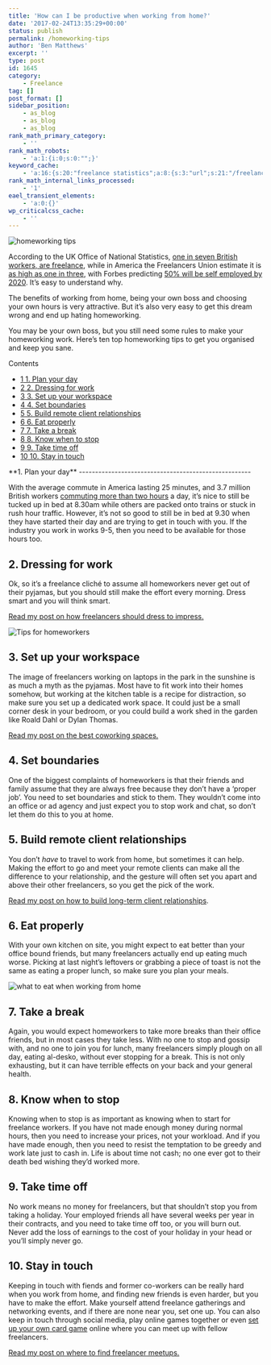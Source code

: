 ```yaml
---
title: 'How can I be productive when working from home?'
date: '2017-02-24T13:35:29+00:00'
status: publish
permalink: /homeworking-tips
author: 'Ben Matthews'
excerpt: ''
type: post
id: 1645
category:
    - Freelance
tag: []
post_format: []
sidebar_position:
    - as_blog
    - as_blog
    - as_blog
rank_math_primary_category:
    - ''
rank_math_robots:
    - 'a:1:{i:0;s:0:"";}'
keyword_cache:
    - 'a:16:{s:20:"freelance statistics";a:8:{s:3:"url";s:21:"/freelance-statistics";s:5:"times";s:0:"";s:7:"between";s:0:"";s:6:"before";s:0:"";s:5:"after";s:0:"";s:4:"case";N;s:8:"nofollow";N;s:9:"newwindow";N;}s:19:"freelance portfolio";a:8:{s:3:"url";s:30:"/courses/freelance-portfolios/";s:5:"times";s:0:"";s:7:"between";s:0:"";s:6:"before";s:0:"";s:5:"after";s:0:"";s:4:"case";N;s:8:"nofollow";N;s:9:"newwindow";N;}s:19:"accounting software";a:8:{s:3:"url";s:33:"/best-online-accounting-software/";s:5:"times";s:0:"";s:7:"between";s:0:"";s:6:"before";s:0:"";s:5:"after";s:0:"";s:4:"case";N;s:8:"nofollow";N;s:9:"newwindow";N;}s:19:"freelance community";a:8:{s:3:"url";s:20:"/freelance-community";s:5:"times";s:0:"";s:7:"between";s:0:"";s:6:"before";s:0:"";s:5:"after";s:0:"";s:4:"case";N;s:8:"nofollow";N;s:9:"newwindow";N;}s:19:"freelance questions";a:8:{s:3:"url";s:20:"/freelance-community";s:5:"times";s:0:"";s:7:"between";s:0:"";s:6:"before";s:0:"";s:5:"after";s:0:"";s:4:"case";N;s:8:"nofollow";N;s:9:"newwindow";N;}s:18:"freelance expenses";a:8:{s:3:"url";s:19:"/freelance-expenses";s:5:"times";s:0:"";s:7:"between";s:0:"";s:6:"before";s:0:"";s:5:"after";s:0:"";s:4:"case";N;s:8:"nofollow";N;s:9:"newwindow";N;}s:18:"freelance training";a:8:{s:3:"url";s:8:"/courses";s:5:"times";s:0:"";s:7:"between";s:0:"";s:6:"before";s:0:"";s:5:"after";s:0:"";s:4:"case";N;s:8:"nofollow";N;s:9:"newwindow";N;}s:15:"freelance tools";a:8:{s:3:"url";s:21:"/best-freelance-tools";s:5:"times";s:0:"";s:7:"between";s:0:"";s:6:"before";s:0:"";s:5:"after";s:0:"";s:4:"case";N;s:8:"nofollow";N;s:9:"newwindow";N;}s:15:"freelance rates";a:8:{s:3:"url";s:16:"/freelance-rates";s:5:"times";s:0:"";s:7:"between";s:0:"";s:6:"before";s:0:"";s:5:"after";s:0:"";s:4:"case";N;s:8:"nofollow";N;s:9:"newwindow";N;}s:14:"freelance work";a:8:{s:3:"url";s:15:"/freelance-work";s:5:"times";s:0:"";s:7:"between";s:0:"";s:6:"before";s:0:"";s:5:"after";s:0:"";s:4:"case";N;s:8:"nofollow";N;s:9:"newwindow";N;}s:14:"freelance jobs";a:8:{s:3:"url";s:15:"/freelance-jobs";s:5:"times";s:0:"";s:7:"between";s:0:"";s:6:"before";s:0:"";s:5:"after";s:0:"";s:4:"case";N;s:8:"nofollow";N;s:9:"newwindow";N;}s:13:"balance sheet";a:8:{s:3:"url";s:46:"https://freetrain.co/balance-sheet-definition/";s:5:"times";s:0:"";s:7:"between";s:0:"";s:6:"before";s:0:"";s:5:"after";s:0:"";s:4:"case";N;s:8:"nofollow";N;s:9:"newwindow";N;}s:7:"courses";a:8:{s:3:"url";s:8:"/courses";s:5:"times";s:0:"";s:7:"between";s:0:"";s:6:"before";s:0:"";s:5:"after";s:0:"";s:4:"case";N;s:8:"nofollow";N;s:9:"newwindow";N;}s:5:"rates";a:8:{s:3:"url";s:16:"/freelance-rates";s:5:"times";s:0:"";s:7:"between";s:0:"";s:6:"before";s:0:"";s:5:"after";s:0:"";s:4:"case";N;s:8:"nofollow";N;s:9:"newwindow";N;}s:4:"ir35";a:8:{s:3:"url";s:5:"/ir35";s:5:"times";s:0:"";s:7:"between";s:0:"";s:6:"before";s:0:"";s:5:"after";s:0:"";s:4:"case";N;s:8:"nofollow";N;s:9:"newwindow";N;}s:13:"keywords_time";i:1565615502;}'
rank_math_internal_links_processed:
    - '1'
eael_transient_elements:
    - 'a:0:{}'
wp_criticalcss_cache:
    - ''
---
```

![homeworking tips](../uploads/2017/02/homeworking-tips.jpg)

<span style="font-weight: 400;">According to the UK Office of National Statistics, </span>[<span style="font-weight: 400;">one in seven British workers, are freelance</span>](http://www.raconteur.net/business/freelancing-an-increasingly-attractive-option-for-uk-workers)<span style="font-weight: 400;">, while in America the Freelancers Union estimate it is </span>[<span style="font-weight: 400;">as high as one in three</span>](https://www.entrepreneur.com/article/275362)<span style="font-weight: 400;">, with Forbes predicting </span>[<span style="font-weight: 400;">50% will be self employed by 2020</span>](http://www.forbes.com/sites/michakaufman/2014/02/28/five-reasons-half-of-you-will-be-freelancers-in-2020/)<span style="font-weight: 400;">. It’s easy to understand why. </span>

<span style="font-weight: 400;">The benefits of working from home, being your own boss and choosing your own hours is very attractive. But it’s also very easy to get this dream wrong and end up hating homeworking.</span>

<span style="font-weight: 400;">You may be your own boss, but you still need some rules to make your homeworking work. Here’s ten top homeworking tips to get you organised and keep you sane.</span>

<div class="no_bullets" id="toc_container">Contents

- [<span class="toc_number toc_depth_1">1</span> 1. Plan your day](#1_Planyour_day)
- [<span class="toc_number toc_depth_1">2</span> 2. Dressing for work](#2_Dressing_for_work)
- [<span class="toc_number toc_depth_1">3</span> 3. Set up your workspace](#3_Set_up_your_workspace)
- [<span class="toc_number toc_depth_1">4</span> 4. Set boundaries](#4_Set_boundaries)
- [<span class="toc_number toc_depth_1">5</span> 5. Build remote client relationships](#5_Build_remote_client_relationships)
- [<span class="toc_number toc_depth_1">6</span> 6. Eat properly](#6_Eat_properly)
- [<span class="toc_number toc_depth_1">7</span> 7. Take a break](#7_Take_a_break)
- [<span class="toc_number toc_depth_1">8</span> 8. Know when to stop](#8_Know_when_to_stop)
- [<span class="toc_number toc_depth_1">9</span> 9. Take time off](#9_Take_time_off)
- [<span class="toc_number toc_depth_1">10</span> 10. Stay in touch](#10_Stay_in_touch)

</div><span id="1_Planyour_day">**1. Plan your day**</span>
-----------------------------------------------------

<span style="font-weight: 400;">With the </span><span style="font-weight: 400;">average commute in America</span><span style="font-weight: 400;"> lasting 25 minutes, and 3.7 million British workers </span>[<span style="font-weight: 400;">commuting more than two hours</span>](http://www.bbc.co.uk/news/uk-38026625)<span style="font-weight: 400;"> a day, it’s nice to still be tucked up in bed at 8.30am while others are packed onto trains or stuck in rush hour traffic. However, it’s not so good to still be in bed at 9.30 when they have started their day and are trying to get in touch with you. If the industry you work in works 9-5, then you need to be available for those hours too.</span>

<span id="2_Dressing_for_work">**2. Dressing for work**</span>
--------------------------------------------------------------

<span style="font-weight: 400;">Ok, so it’s a freelance cliché to assume all homeworkers never get out of their pyjamas, but you should still make the effort every morning. Dress smart and you will think smart.</span>

[Read my post on how freelancers should dress to impress.](https://benrmatthews.com/how-to-dress-for-a-job-interview-infographic/)

![Tips for homeworkers](../uploads/2017/02/tips-for-homeworkers.jpg)

<span id="3_Set_up_your_workspace">**3. Set up your workspace**</span>
----------------------------------------------------------------------

<span style="font-weight: 400;">The image of freelancers working on laptops in the park in the sunshine is as much a myth as the pyjamas. Most have to fit work into their homes somehow, but working at the kitchen table is a recipe for distraction, so make sure you set up a dedicated work space. It could just be a small corner desk in your bedroom, or you could build a work shed in the garden like Roald Dahl or Dylan Thomas.</span>

[Read my post on the best coworking spaces.](https://benrmatthews.com/london-coworking-spaces/)

<span id="4_Set_boundaries">**4. Set boundaries**</span>
--------------------------------------------------------

<span style="font-weight: 400;">One of the biggest complaints of homeworkers is that their friends and family assume that they are always free because they don’t have a ‘proper job’. You need to set boundaries and stick to them. They wouldn’t come into an office or ad agency and just expect you to stop work and chat, so don’t let them do this to you at home.</span>

<span id="5_Build_remote_client_relationships">**5. Build remote client relationships**</span>
----------------------------------------------------------------------------------------------

<span style="font-weight: 400;">You don’t </span>*<span style="font-weight: 400;">have</span>*<span style="font-weight: 400;"> to travel to work from home, but sometimes it can help. Making the effort to go and meet your remote clients can make all the difference to your relationship, and the gesture will often set you apart and above their other freelancers, so you get the pick of the work.</span>

[Read my post on how to build long-term client relationships](https://benrmatthews.com/build-long-term-relationships-clients/).

<span id="6_Eat_properly">**6. Eat properly**</span>
----------------------------------------------------

<span style="font-weight: 400;">With your own kitchen on site, you might expect to eat better than your office bound friends, but many freelancers actually end up eating much worse. Picking at last night’s leftovers or grabbing a piece of toast is not the same as eating a proper lunch, so make sure you plan your meals.</span>

![what to eat when working from home](../uploads/2017/02/what-to-eat-when-working-from-home.jpg)

<span id="7_Take_a_break">**7. Take a break**</span>
----------------------------------------------------

 <span style="font-weight: 400;">Again, you would expect homeworkers to take more breaks than their office friends, but in most cases they take less. With no one to stop and gossip with, and no one to join you for lunch, many freelancers simply plough on all day, eating al-desko, without ever stopping for a break. This is not only exhausting, but it can have terrible effects on your back and your general health.</span>

<span id="8_Know_when_to_stop">**8. Know when to stop**</span>
--------------------------------------------------------------

<span style="font-weight: 400;">Knowing when to stop is as important as knowing when to start for freelance workers. If you have not made enough money during normal hours, then you need to increase your prices, not your workload. And if you have made enough, then you need to resist the temptation to be greedy and work late just to cash in. Life is about time not cash; no one ever got to their death bed wishing they’d worked more.</span>

<span id="9_Take_time_off">**9. Take time off**</span>
------------------------------------------------------

<span style="font-weight: 400;">No work means no money for freelancers, but that shouldn’t stop you from taking a holiday. Your employed friends all have several weeks per year in their contracts, and you need to take time off too, or you will burn out. Never add the loss of earnings to the cost of your holiday in your head or you’ll simply never go.</span>

<span id="10_Stay_in_touch">**10. Stay in touch**</span>
--------------------------------------------------------

<span style="font-weight: 400;">Keeping in touch with fiends and former co-workers can be really hard when you work from home, and finding new friends is even harder, but you have to make the effort. Make yourself attend freelance gatherings and networking events, and if there are none near you, set one up. You can also keep in touch through social media, play online games together or even </span>[<span style="font-weight: 400;">set up your own card game</span>](https://www.pokerstars.uk/poker/home-games/)<span style="font-weight: 400;"> online where you can meet up with fellow freelancers.</span>

[Read my post on where to find freelancer meetups.](https://benrmatthews.com/london-tech-startup-hack-day-events/)